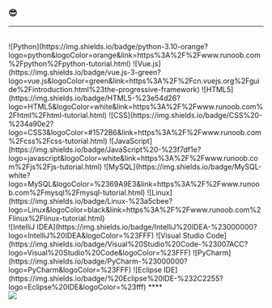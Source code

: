 ### 😎  
****   
<br>  
![Python](https://img.shields.io/badge/python-3.10-orange?logo=python&logoColor=orange&link=https%3A%2F%2Fwww.runoob.com%2Fpython%2Fpython-tutorial.html)  
![Vue.js](https://img.shields.io/badge/vue.js-3-green?logo=vue.js&logoColor=green&link=https%3A%2F%2Fcn.vuejs.org%2Fguide%2Fintroduction.html%23the-progressive-framework)  
![HTML5](https://img.shields.io/badge/HTML5-%23e54d26?logo=HTML5&logoColor=white&link=https%3A%2F%2Fwww.runoob.com%2Fhtml%2Fhtml-tutorial.html)  
![CSS](https://img.shields.io/badge/CSS%20-%234a90e2?logo=CSS3&logoColor=#1572B6&link=https%3A%2F%2Fwww.runoob.com%2Fcss%2Fcss-tutorial.html)  
![JavaScript](https://img.shields.io/badge/JavaScript%20-%23f7df1e?logo=javascript&logoColor=white&link=https%3A%2F%2Fwww.runoob.com%2Fjs%2Fjs-tutorial.html)  
![MySQL](https://img.shields.io/badge/MySQL-white?logo=MySQL&logoColor=%2369A9E3&link=https%3A%2F%2Fwww.runoob.com%2Fmysql%2Fmysql-tutorial.html)  
![Linux](https://img.shields.io/badge/Linux-%23a5cbee?logo=Linux&logoColor=black&link=https%3A%2F%2Fwww.runoob.com%2Flinux%2Flinux-tutorial.html)  
<br>  
![IntelliJ IDEA](https://img.shields.io/badge/IntelliJ%20IDEA-%23000000?logo=IntelliJ%20IDEA&logoColor=%23FFF)  
![Visual Studio Code](https://img.shields.io/badge/Visual%20Studio%20Code-%23007ACC?logo=Visual%20Studio%20Code&logoColor=%23FFF)  
![PyCharm](https://img.shields.io/badge/PyCharm-%23000000?logo=PyCharm&logoColor=%23FFF)  
![Eclipse IDE](https://img.shields.io/badge/%20Eclipse%20IDE-%232C2255?logo=Eclipse%20IDE&logoColor=%23fff)  
****  
<div>  
  <img src="https://github-readme-stats.vercel.app/api?username=MaYang666&show_icons=true&theme=radical" align="center"/>  
</div>
<!--
**MaYang666/MaYang666** is a ✨ _special_ ✨ repository because its `README.md` (this file) appears on your GitHub profile.

Here are some ideas to get you started:

- 🔭 I’m currently working on ...
- 🌱 I’m currently learning ...
- 👯 I’m looking to collaborate on ...
- 🤔 I’m looking for help with ...
- 💬 Ask me about ...
- 📫 How to reach me: ...
- 😄 Pronouns: ...
- ⚡ Fun fact: ...
-->
